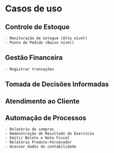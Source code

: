 # Casos de uso
## Controle de Estoque
	- Monitoração de estoque (Alto nível)
 	- Ponto de Pedido (Baixo nível)
## Gestão Financeira
	- Registrar transações

 ## Tomada de Decisões Informadas

 ## Atendimento ao Cliente

 ## Automação de Processos
 
    - Relatório de compras
    - Demonstração de Resultado do Exercício
    - Emitir Boleto e Nota Fiscal
    - Relatório Produto-Fornecedor
    - Acessar dados de contabilidade
